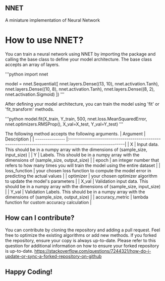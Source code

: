 ## NNET
A miniature implementation of Neural Network

# How to use NNET?
You can train a neural network using NNET by importing the package and calling the base class to define your model architecture. 
The base class accepts an array of layers.

'''python
  import nnet
  
  model = nnet.Sequential([
      nnet.layers.Dense((13, 10), nnet.activation.Tanh),
      nnet.layers.Dense((10, 8), nnet.activation.Tanh),
      nnet.layers.Dense((8, 2), nnet.activation.Sigmoid)
  ])
'''

After defining your model architecture, you can train the model using 'fit' or 'fit_transform' methods.

'''python
  model.fit(X_train, Y_train, 500, nnet.loss.MeanSquaredError, nnet.optimizers.RMSProp(), X_val=X_test, Y_val=Y_test)
'''

The following method accepts the following arguments.
| Argument        | Description                                                                                               |
| --------------- |:----------------------------------------------------------------------------------------------------------|
| X               | Input data. This should be in a numpy array with the dimensions of (sample_size, input_size)              |
| Y               | Labels. This should be in a numpy array with the dimensions of (sample_size, output_size)                 |
| epoch           | an integer number that refers to how many times you will train the model using the entire dataset         |
| loss_function   | your chosen loss function to compute the model error in predicting the actual values                      |
| optimizer       | your chosen optimizer algorithm to update the model's parameters                                          |
| X_val           | Validation input data. This should be in a numpy array with the dimensions of (sample_size, input_size)   |
| Y_val           | Validation Labels. This should be in a numpy array with the dimensions of (sample_size, output_size)      |
| accuracy_metric | lambda function for custom accuracy calculation                                                           |

## How can I contribute?

You can contribute by cloning the repository and adding a pull request. Feel free to optimize the existing algorithms or add new methods. 
If you forked the repository, ensure your copy is always up-to-date. Please refer to this question for additional information on how to
ensure your forked repository is up-to-date. https://stackoverflow.com/questions/7244321/how-do-i-update-or-sync-a-forked-repository-on-github

## Happy Coding!
